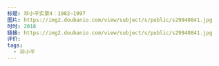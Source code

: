 ```yaml
---
标题: 邓小平实录4：1982—1997
图片: https://img2.doubanio.com/view/subject/s/public/s29940841.jpg
时时: 2018
链接: https://img2.doubanio.com/view/subject/s/public/s29940841.jpg
评价: 
tags:
  - 邓小平
---
```


